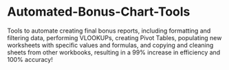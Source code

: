 # Automated-Bonus-Chart-Tools
Tools to automate creating final bonus reports, including formatting and filtering data, performing VLOOKUPs, creating Pivot Tables, populating new worksheets with specific values and formulas, and copying and cleaning sheets from other workbooks, resulting in a 99% increase in efficiency and 100% accuracy!
